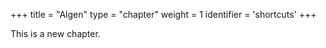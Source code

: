 +++
title = "Algen"
type = "chapter"
weight = 1
identifier = 'shortcuts'
+++

This is a new chapter.